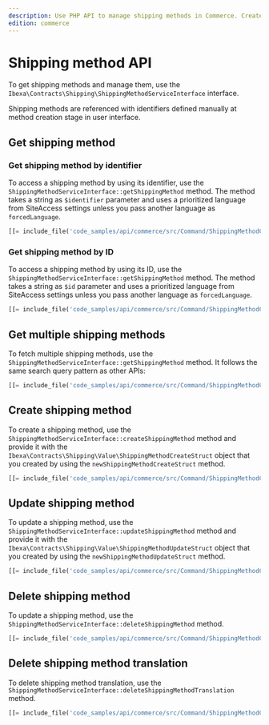 ```yaml
---
description: Use PHP API to manage shipping methods in Commerce. Create and update shipping methods, delete shipping methods and their translations.
edition: commerce
---
```


# Shipping method API

To get shipping methods and manage them, use the `Ibexa\Contracts\Shipping\ShippingMethodServiceInterface` interface.

Shipping methods are referenced with identifiers defined manually at method creation stage in user interface. 

## Get shipping method

### Get shipping method by identifier

To access a shipping method by using its identifier, use the `ShippingMethodServiceInterface::getShippingMethod` method.
The method takes a string as `$identifier` parameter and uses a prioritized language from SiteAccess settings unless you pass another language as `forcedLanguage`.

``` php
[[= include_file('code_samples/api/commerce/src/Command/ShippingMethodCommand.php', 61, 71) =]]
```

### Get shipping method by ID

To access a shipping method by using its ID, use the `ShippingMethodServiceInterface::getShippingMethod` method.
The method takes a string as `$id` parameter and uses a prioritized language from SiteAccess settings unless you pass another language as `forcedLanguage`.

``` php
[[= include_file('code_samples/api/commerce/src/Command/ShippingMethodCommand.php', 49, 59) =]]
```

## Get multiple shipping methods

To fetch multiple shipping methods, use the `ShippingMethodServiceInterface::getShippingMethod` method. 
It follows the same search query pattern as other APIs:

``` php
[[= include_file('code_samples/api/commerce/src/Command/ShippingMethodCommand.php', 73, 91) =]]
```

## Create shipping method

To create a shipping method, use the `ShippingMethodServiceInterface::createShippingMethod` method and provide it with the `Ibexa\Contracts\Shipping\Value\ShippingMethodCreateStruct` object that you created by using the  `newShippingMethodCreateStruct` method.

``` php
[[= include_file('code_samples/api/commerce/src/Command/ShippingMethodCommand.php', 92, 116) =]]
```

## Update shipping method

To update a shipping method, use the `ShippingMethodServiceInterface::updateShippingMethod` method and provide it with the `Ibexa\Contracts\Shipping\Value\ShippingMethodUpdateStruct`  object that you created by using the  `newShippingMethodUpdateStruct` method.

``` php
[[= include_file('code_samples/api/commerce/src/Command/ShippingMethodCommand.php', 118, 133) =]]
```

## Delete shipping method

To update a shipping method, use the `ShippingMethodServiceInterface::deleteShippingMethod` method.

``` php
[[= include_file('code_samples/api/commerce/src/Command/ShippingMethodCommand.php', 134, 140) =]]
```

## Delete shipping method translation

To delete shipping method translation, use the `ShippingMethodServiceInterface::deleteShippingMethodTranslation` method.

``` php
[[= include_file('code_samples/api/commerce/src/Command/ShippingMethodCommand.php', 142, 151) =]]
```
